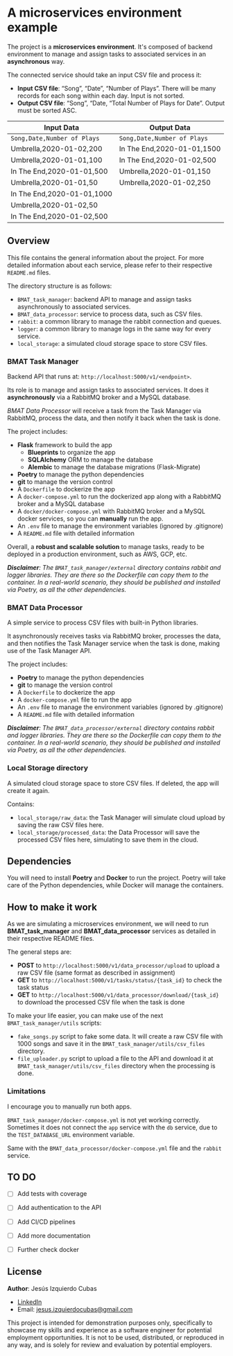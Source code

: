 # A microservices environment example

The project is a **microservices environment**. It's composed of backend environment to manage and assign tasks to associated services in an **asynchronous** way.

The connected service should take an input CSV file and process it:

- **Input CSV file**: “Song”, “Date”, “Number of Plays”. There will be many records for each song within each day. Input is not sorted.
- **Output CSV file**: “Song”, “Date, “Total Number of Plays for Date”. Output must be sorted ASC.

| Input Data                  | Output Data                 |
| --------------------------- | --------------------------- |
| `Song,Date,Number of Plays` | `Song,Date,Number of Plays` |
| Umbrella,2020-01-02,200     | In The End,2020-01-01,1500  |
| Umbrella,2020-01-01,100     | In The End,2020-01-02,500   |
| In The End,2020-01-01,500   | Umbrella,2020-01-01,150     |
| Umbrella,2020-01-01,50      | Umbrella,2020-01-02,250     |
| In The End,2020-01-01,1000  |
| Umbrella,2020-01-02,50      |
| In The End,2020-01-02,500   |

## Overview

This file contains the general information about the project. For more detailed information about each service, please refer to their respective `README.md` files.

The directory structure is as follows:

- `BMAT_task_manager`: backend API to manage and assign tasks asynchronously to associated services.
- `BMAT_data_processor`: service to process data, such as CSV files.
- `rabbit`: a common library to manage the rabbit connection and queues.
- `logger`: a common library to manage logs in the same way for every service.
- `local_storage`: a simulated cloud storage space to store CSV files.

### BMAT Task Manager

Backend API that runs at: `http://localhost:5000/v1/<endpoint>`.

Its role is to manage and assign tasks to associated services. It does it **asynchronously** via a RabbitMQ broker and a MySQL database.

_BMAT Data Processor_ will receive a task from the Task Manager via RabbitMQ, process the data, and then notify it back when the task is done.

The project includes:

- **Flask** framework to build the app
  - **Blueprints** to organize the app
  - **SQLAlchemy** ORM to manage the database
  - **Alembic** to manage the database migrations (Flask-Migrate)
- **Poetry** to manage the python dependencies
- **git** to manage the version control
- A `Dockerfile` to dockerize the app
- A `docker-compose.yml` to run the dockerized app along with a RabbitMQ broker and a MySQL database
- A `docker/docker-compose.yml` with RabbitMQ broker and a MySQL docker services, so you can **manually** run the app.
- An `.env` file to manage the environment variables (ignored by .gitignore)
- A `README.md` file with detailed information

Overall, a **robust and scalable solution** to manage tasks, ready to be deployed in a production environment, such as AWS, GCP, etc.

_**Disclaimer**: The `BMAT_task_manager/external` directory contains rabbit and logger libraries. They are there so the Dockerfile can copy them to the container. In a real-world scenario, they should be published and installed via Poetry, as all the other dependencies._

### BMAT Data Processor

A simple service to process CSV files with built-in Python libraries.

It asynchronously receives tasks via RabbitMQ broker, processes the data, and then notifies the Task Manager service when the task is done, making use of the Task Manager API.

The project includes:

- **Poetry** to manage the python dependencies
- **git** to manage the version control
- A `Dockerfile` to dockerize the app
- A `docker-compose.yml` file to run the app
- An `.env` file to manage the environment variables (ignored by .gitignore)
- A `README.md` file with detailed information

_**Disclaimer**: The `BMAT_data_processor/external` directory contains rabbit and logger libraries. They are there so the Dockerfile can copy them to the container. In a real-world scenario, they should be published and installed via Poetry, as all the other dependencies._

### Local Storage directory

A simulated cloud storage space to store CSV files. If deleted, the app will create it again.

Contains:

- `local_storage/raw_data`: the Task Manager will simulate cloud upload by saving the raw CSV files here.
- `local_storage/processed_data`: the Data Processor will save the processed CSV files here, simulating to save them in the cloud.

## Dependencies

You will need to install **Poetry** and **Docker** to run the project. Poetry will take care of the Python dependencies, while Docker will manage the containers.

## How to make it work

As we are simulating a microservices environment, we will need to run **BMAT_task_manager** and **BMAT_data_processor** services as detailed in their respective README files.

The general steps are:

- **POST** to `http://localhost:5000/v1/data_processor/upload` to upload a raw CSV file (same format as described in assignment)
- **GET** to `http://localhost:5000/v1/tasks/status/{task_id}` to check the task status
- **GET** to `http://localhost:5000/v1/data_processor/download/{task_id}` to download the processed CSV file when the task is done

To make your life easier, you can make use of the next `BMAT_task_manager/utils` scripts:

- `fake_songs.py` script to fake some data. It will create a raw CSV file with 1000 songs and save it in the `BMAT_task_manager/utils/csv_files` directory.
- `file_uploader.py` script to upload a file to the API and download it at `BMAT_task_manager/utils/csv_files` directory when the processing is done.

### Limitations

I encourage you to manually run both apps.

`BMAT_task_manager/docker-compose.yml` is not yet working correctly. Sometimes it
does not connect the `app` service with the `db` service, due to the `TEST_DATABASE_URL` environment variable.

Same with the `BMAT_data_processor/docker-compose.yml` file and the `rabbit` service.

## TO DO

- [ ] Add tests with coverage
- [ ] Add authentication to the API
- [ ] Add CI/CD pipelines
- [ ] Add more documentation
- [ ] Further check docker


## License

**Author**: Jesús Izquierdo Cubas

- [LinkedIn](https://www.linkedin.com/in/jesus-izquierdo-cubas/)
- Email: jesus.izquierdocubas@gmail.com

This project is intended for demonstration purposes only, specifically to showcase my skills and experience as a software engineer for potential employment opportunities. It is not to be used, distributed, or reproduced in any way, and is solely for review and evaluation by potential employers.
